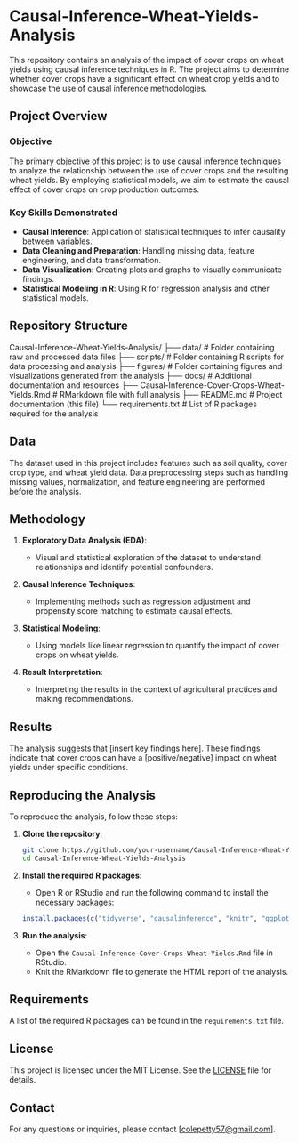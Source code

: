 # Causal-Inference-Wheat-Yields-Analysis

This repository contains an analysis of the impact of cover crops on wheat yields using causal inference techniques in R. The project aims to determine whether cover crops have a significant effect on wheat crop yields and to showcase the use of causal inference methodologies.

## Project Overview

### Objective
The primary objective of this project is to use causal inference techniques to analyze the relationship between the use of cover crops and the resulting wheat yields. By employing statistical models, we aim to estimate the causal effect of cover crops on crop production outcomes.

### Key Skills Demonstrated
- **Causal Inference**: Application of statistical techniques to infer causality between variables.
- **Data Cleaning and Preparation**: Handling missing data, feature engineering, and data transformation.
- **Data Visualization**: Creating plots and graphs to visually communicate findings.
- **Statistical Modeling in R**: Using R for regression analysis and other statistical models.

## Repository Structure

Causal-Inference-Wheat-Yields-Analysis/ ├── data/ # Folder containing raw and processed data files ├── scripts/ # Folder containing R scripts for data processing and analysis ├── figures/ # Folder containing figures and visualizations generated from the analysis ├── docs/ # Additional documentation and resources ├── Causal-Inference-Cover-Crops-Wheat-Yields.Rmd # RMarkdown file with full analysis ├── README.md # Project documentation (this file) └── requirements.txt # List of R packages required for the analysis

## Data

The dataset used in this project includes features such as soil quality, cover crop type, and wheat yield data. Data preprocessing steps such as handling missing values, normalization, and feature engineering are performed before the analysis.

## Methodology

1. **Exploratory Data Analysis (EDA)**:
   - Visual and statistical exploration of the dataset to understand relationships and identify potential confounders.

2. **Causal Inference Techniques**:
   - Implementing methods such as regression adjustment and propensity score matching to estimate causal effects.

3. **Statistical Modeling**:
   - Using models like linear regression to quantify the impact of cover crops on wheat yields.

4. **Result Interpretation**:
   - Interpreting the results in the context of agricultural practices and making recommendations.

## Results

The analysis suggests that [insert key findings here]. These findings indicate that cover crops can have a [positive/negative] impact on wheat yields under specific conditions.

## Reproducing the Analysis

To reproduce the analysis, follow these steps:

1. **Clone the repository**:
    ```bash
    git clone https://github.com/your-username/Causal-Inference-Wheat-Yields-Analysis.git
    cd Causal-Inference-Wheat-Yields-Analysis
    ```

2. **Install the required R packages**:
   - Open R or RStudio and run the following command to install the necessary packages:
    ```R
    install.packages(c("tidyverse", "causalinference", "knitr", "ggplot2", "dplyr"))
    ```

3. **Run the analysis**:
   - Open the `Causal-Inference-Cover-Crops-Wheat-Yields.Rmd` file in RStudio.
   - Knit the RMarkdown file to generate the HTML report of the analysis.

## Requirements

A list of the required R packages can be found in the `requirements.txt` file.

## License

This project is licensed under the MIT License. See the [LICENSE](./LICENSE) file for details.

## Contact

For any questions or inquiries, please contact [colepetty57@gmail.com].
